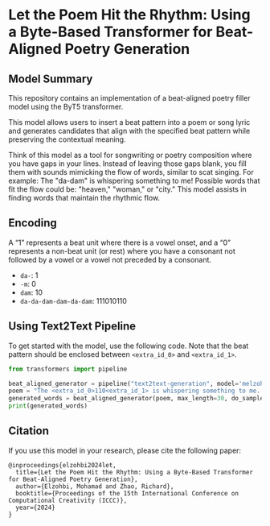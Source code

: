 # Let the Poem Hit the Rhythm: Using a Byte-Based Transformer for Beat-Aligned Poetry Generation


## Model Summary

This repository contains an implementation of a beat-aligned poetry filler model using the ByT5 transformer.

This model allows users to insert a beat pattern into a poem or song lyric and generates candidates that align with the specified beat pattern while preserving the contextual meaning.

Think of this model as a tool for songwriting or poetry composition where you have gaps in your lines. Instead of leaving those gaps blank, you fill them with sounds mimicking the flow of words, similar to scat singing. For example: The "da-dam" is whispering something to me! Possible words that fit the flow could be: "heaven," "woman," or "city." This model assists in finding words that maintain the rhythmic flow.


## Encoding

A “1” represents a beat unit where there is a vowel onset, and a “0” represents a non-beat unit (or rest) where you have a consonant not followed by a vowel or a vowel not preceded by a consonant.

- `da-`: 1
- `-m`: 0
- `dam`: 10
- `da-da-dam-dam-da-dam`: 111010110


## Using Text2Text Pipeline

To get started with the model, use the following code. Note that the beat pattern should be enclosed between `<extra_id_0>` and `<extra_id_1>`.

```python
from transformers import pipeline

beat_aligned_generator = pipeline("text2text-generation", model='melzohbi/byt5-beat-align-base')
poem = "The <extra_id_0>110<extra_id_1> is whispering something to me. <extra_id_2>"
generated_words = beat_aligned_generator(poem, max_length=30, do_sample=True, num_return_sequences=5, temperature=0.8, top_p=1)
print(generated_words)

```


## Citation

If you use this model in your research, please cite the following paper:

```
@inproceedings{elzohbi2024let,
  title={Let the Poem Hit the Rhythm: Using a Byte-Based Transformer for Beat-Aligned Poetry Generation},
  author={Elzohbi, Mohamad and Zhao, Richard},
  booktitle={Proceedings of the 15th International Conference on Computational Creativity (ICCC)},
  year={2024}
}
```
